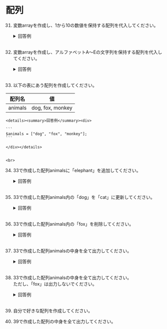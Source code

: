 # 配列

31. 変数arrayを作成し、1から10の数値を保持する配列を代入してください。

	<details><summary>回答例</summary><div>
		
	```
	$array = [1, 2, 3, 4, 5, 6, 7, 8, 9, 10];
	```
		
	</div></details>
	

	<br>
	
32. 変数arrayを作成し、アルファベットA〜Eの文字列を保持する配列を代入してください。

	<details><summary>回答例</summary><div>
		
	```
	$array = ["A", "B", "C", "D", "E"];
	```
		
	</div></details>
	

	<br>
	
33. 以下の表にあう配列を作成してください。   
	
 | 配列名  | 値               |
 | ------- | ---------------- |
 | animals | dog, fox, monkey |

	<details><summary>回答例</summary><div>

	```
	$animals = ["dog", "fox", "monkey"];
	```
	
	</div></details>
	

	<br>

34. 33で作成した配列animalsに「elephant」を追加してください。  

	<details><summary>回答例</summary><div>
		
	```
	$animals[] = "elephant";
	```
		
	</div></details>
	

	<br>
	
35. 33で作成した配列animals内の「dog」を「cat」に更新してください。  

	<details><summary>回答例</summary><div>
		
	```
	$animals[0] = "cat";
	```
		
	</div></details>
	

	<br>
	
36. 33で作成した配列animals内の「fox」を削除してください。  

	<details><summary>回答例</summary><div>
		
	```
	unset($animals['3']);
	var_dump($animals);
	```
		
	</div></details>
	

	<br>
	
37. 33で作成した配列animalsの中身を全て出力してください。  

	<details><summary>回答例</summary><div>
		
	```
	foreach($animals as $animal) {
    echo $animal;
    echo '<br>';
	}
	```
		
	</div></details>
	

	<br>
	
38. 33で作成した配列animalsの中身を全て出力してください。  
ただし、「fox」は出力しないでください。  

	<details><summary>回答例</summary><div>
		
	```
	foreach($animals as $animal) {
    if ($animal !== 'fox') {
        echo $animal;
        echo '<br>';
    }
	}
	```
		
	</div></details>
	

	<br>

39. 自分で好きな配列を作成してください。

40. 39で作成した配列の中身を全て出力してください。